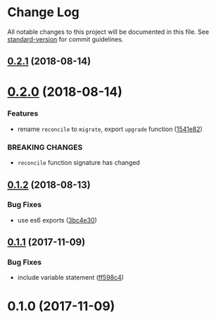 # Change Log

All notable changes to this project will be documented in this file. See [standard-version](https://github.com/conventional-changelog/standard-version) for commit guidelines.

<a name="0.2.1"></a>
## [0.2.1](https://github.com/dessant/storage-versions/compare/v0.2.0...v0.2.1) (2018-08-14)



<a name="0.2.0"></a>
# [0.2.0](https://github.com/dessant/storage-versions/compare/v0.1.2...v0.2.0) (2018-08-14)


### Features

* rename `reconcile` to `migrate`, export `upgrade` function ([1541e82](https://github.com/dessant/storage-versions/commit/1541e82))


### BREAKING CHANGES

* `reconcile` function signature has changed



<a name="0.1.2"></a>
## [0.1.2](https://github.com/dessant/storage-versions/compare/v0.1.1...v0.1.2) (2018-08-13)


### Bug Fixes

* use es6 exports ([3bc4e30](https://github.com/dessant/storage-versions/commit/3bc4e30))



<a name="0.1.1"></a>
## [0.1.1](https://github.com/dessant/storage-versions/compare/v0.1.0...v0.1.1) (2017-11-09)


### Bug Fixes

* include variable statement ([ff598c4](https://github.com/dessant/storage-versions/commit/ff598c4))



<a name="0.1.0"></a>
# 0.1.0 (2017-11-09)
